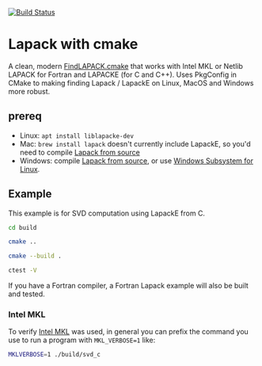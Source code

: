 [![Build Status](https://travis-ci.com/scivision/lapack-cmake.svg?branch=master)](https://travis-ci.com/scivision/lapack-cmake)

# Lapack with cmake

A clean, modern
[FindLAPACK.cmake](./cmake/Modules/FindLAPACK.cmake)
that works with Intel MKL or Netlib LAPACK for Fortran and LAPACKE (for C and C++).
Uses PkgConfig in CMake to making finding Lapack / LapackE on Linux, MacOS and Windows more robust.

## prereq

* Linux: `apt install liblapacke-dev`
* Mac: `brew install lapack` doesn't currently include LapackE, so you'd need to compile [Lapack from source](https://github.com/Reference-LAPACK/lapack)
* Windows: compile [Lapack from source](https://github.com/Reference-LAPACK/lapack), or use [Windows Subsystem for Linux](https://docs.microsoft.com/en-us/windows/wsl/install-win10).


## Example

This example is for SVD computation using LapackE from C.

```sh
cd build

cmake ..

cmake --build .

ctest -V
```

If you have a Fortran compiler, a Fortran Lapack example will also be built and tested.

### Intel MKL

To verify
[Intel MKL](https://software.intel.com/en-us/mkl)
was used, in general you can prefix the command you use to run a program with `MKL_VERBOSE=1` like:

```sh
MKLVERBOSE=1 ./build/svd_c
```
